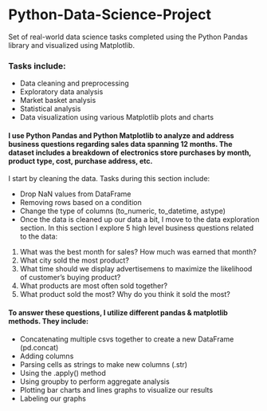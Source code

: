 # Python-Data-Science-Project

Set of real-world data science tasks completed using the Python Pandas library and visualized using Matplotlib.


### Tasks include:

* Data cleaning and preprocessing
* Exploratory data analysis
* Market basket analysis
* Statistical analysis
* Data visualization using various Matplotlib plots and charts

#### I use Python Pandas and Python Matplotlib to analyze and address business questions regarding sales data spanning 12 months. The dataset includes a breakdown of electronics store purchases by month, product type, cost, purchase address, etc.

I start by cleaning the data. Tasks during this section include:

* Drop NaN values from DataFrame
* Removing rows based on a condition
* Change the type of columns (to_numeric, to_datetime, astype)
* Once the data is cleaned up our data a bit, I move to the data exploration section. In this section I explore 5 high level business questions related to the data:

1. What was the best month for sales? How much was earned that month?
2. What city sold the most product?
3. What time should we display advertisemens to maximize the likelihood of customer’s buying product?
4. What products are most often sold together?
5. What product sold the most? Why do you think it sold the most?

#### To answer these questions, I utilize different pandas & matplotlib methods. They include:

* Concatenating multiple csvs together to create a new DataFrame (pd.concat)
* Adding columns
* Parsing cells as strings to make new columns (.str)
* Using the .apply() method
* Using groupby to perform aggregate analysis
* Plotting bar charts and lines graphs to visualize our results
* Labeling our graphs

